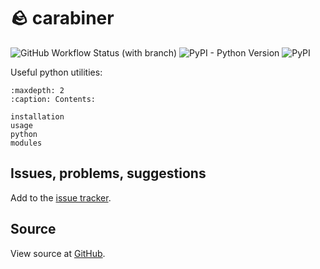 # 🪨 carabiner

![GitHub Workflow Status (with branch)](https://img.shields.io/github/actions/workflow/status/scbirlab/carabiner/python-publish.yml)
![PyPI - Python Version](https://img.shields.io/pypi/pyversions/carabiner)
![PyPI](https://img.shields.io/pypi/v/carabiner)

Useful python utilities:

```{toctree}
:maxdepth: 2
:caption: Contents:

installation
usage
python
modules
```

## Issues, problems, suggestions

Add to the [issue tracker](https://www.github.com/carabiner/issues).

## Source

View source at [GitHub](https://github.com/scbirlab/carabiner).
